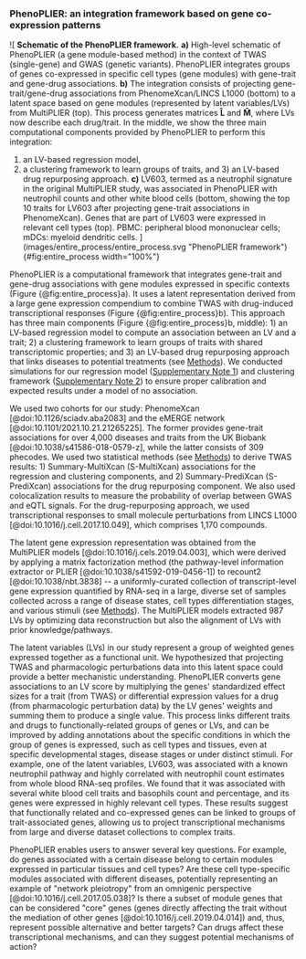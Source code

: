 ### PhenoPLIER: an integration framework based on gene co-expression patterns

![
**Schematic of the PhenoPLIER framework.**
**a)** High-level schematic of PhenoPLIER (a gene module-based method) in the context of TWAS (single-gene) and GWAS (genetic variants).
PhenoPLIER integrates groups of genes co-expressed in specific cell types (gene modules) with gene-trait and gene-drug associations.
**b)** The integration consists of projecting gene-trait/gene-drug associations from PhenomeXcan/LINCS L1000 (bottom) to a latent space based on gene modules (represented by latent variables/LVs) from MultiPLIER (top).
This process generates matrices $\mathbf{\hat{L}}$ and $\mathbf{\hat{M}}$, where LVs now describe each drug/trait.
In the middle, we show the three main computational components provided by PhenoPLIER to perform this integration:
1) an LV-based regression model,
2) a clustering framework to learn groups of traits,
and 3) an LV-based drug repurposing approach.
**c)** LV603, termed as a neutrophil signature in the original MultiPLIER study, was associated in PhenoPLIER with neutrophil counts and other white blood cells (bottom, showing the top 10 traits for LV603 after projecting gene-trait associations in PhenomeXcan).
Genes that are part of LV603 were expressed in relevant cell types (top).
PBMC: peripheral blood mononuclear cells;
mDCs: myeloid dendritic cells.
](images/entire_process/entire_process.svg "PhenoPLIER framework"){#fig:entire_process width="100%"}


PhenoPLIER is a computational framework that integrates gene-trait and gene-drug associations with gene modules expressed in specific contexts (Figure {@fig:entire_process}a).
It uses a latent representation derived from a large gene expression compendium to combine TWAS with drug-induced transcriptional responses (Figure {@fig:entire_process}b).
This approach has three main components (Figure {@fig:entire_process}b, middle): 1) an LV-based regression model to compute an association between an LV and a trait; 2) a clustering framework to learn groups of traits with shared transcriptomic properties; and 3) an LV-based drug repurposing approach that links diseases to potential treatments (see [Methods](#sec:methods)).
We conducted simulations for our regression model ([Supplementary Note 1](#sm:reg:null_sim)) and clustering framework ([Supplementary Note 2](#sm:clustering:null_sim)) to ensure proper calibration and expected results under a model of no association.


We used two cohorts for our study: PhenomeXcan [@doi:10.1126/sciadv.aba2083] and the eMERGE network [@doi:10.1101/2021.10.21.21265225].
The former provides gene-trait associations for over 4,000 diseases and traits from the UK Biobank [@doi:10.1038/s41586-018-0579-z], while the latter consists of 309 phecodes.
We used two statistical methods (see [Methods](#sec:methods:predixcan)) to derive TWAS results: 1) Summary-MultiXcan (S-MultiXcan) associations for the regression and clustering components, and 2) Summary-PrediXcan (S-PrediXcan) associations for the drug repurposing component.
We also used colocalization results to measure the probability of overlap between GWAS and eQTL signals.
For the drug-repurposing approach, we used transcriptional responses to small molecule perturbations from LINCS L1000 [@doi:10.1016/j.cell.2017.10.049], which comprises 1,170 compounds.


The latent gene expression representation was obtained from the MultiPLIER models [@doi:10.1016/j.cels.2019.04.003], which were derived by applying a matrix factorization method (the pathway-level information extractor or PLIER [@doi:10.1038/s41592-019-0456-1]) to recount2 [@doi:10.1038/nbt.3838] -- a uniformly-curated collection of transcript-level gene expression quantified by RNA-seq in a large, diverse set of samples collected across a range of disease states, cell types differentiation stages, and various stimuli (see [Methods](#sec:methods:multiplier)).
The MultiPLIER models extracted 987 LVs by optimizing data reconstruction but also the alignment of LVs with prior knowledge/pathways.


The latent variables (LVs) in our study represent a group of weighted genes expressed together as a functional unit.
We hypothesized that projecting TWAS and pharmacologic perturbations data into this latent space could provide a better mechanistic understanding.
PhenoPLIER converts gene associations to an LV score by multiplying the genes' standardized effect sizes for a trait (from TWAS) or differential expression values for a drug (from pharmacologic perturbation data) by the LV genes' weights and summing them to produce a single value.
This process links different traits and drugs to functionally-related groups of genes or LVs, and can be improved by adding annotations about the specific conditions in which the group of genes is expressed, such as cell types and tissues, even at specific developmental stages, disease stages or under distinct stimuli.
For example, one of the latent variables, LV603, was associated with a known neutrophil pathway and highly correlated with neutrophil count estimates from whole blood RNA-seq profiles.
We found that it was associated with several white blood cell traits and basophils count and percentage, and its genes were expressed in highly relevant cell types.
These results suggest that functionally related and co-expressed genes can be linked to groups of trait-associated genes, allowing us to project transcriptional mechanisms from large and diverse dataset collections to complex traits.


PhenoPLIER enables users to answer several key questions.
For example, do genes associated with a certain disease belong to certain modules expressed in particular tissues and cell types? Are these cell type-specific modules associated with different diseases, potentially representing an example of "network pleiotropy" from an omnigenic perspective [@doi:10.1016/j.cell.2017.05.038]? Is there a subset of module genes that can be considered "core" genes (genes directly affecting the trait without the mediation of other genes [@doi:10.1016/j.cell.2019.04.014]) and, thus, represent possible alternative and better targets? Can drugs affect these transcriptional mechanisms, and can they suggest potential mechanisms of action?
